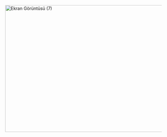 <img width="795" height="409" alt="Ekran Görüntüsü (7)" src="https://github.com/user-attachments/assets/ab8fb6d2-3494-43d6-b669-223a73268e8b" />

